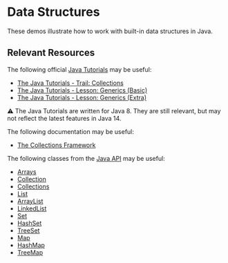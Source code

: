 Data Structures
=================================================

These demos illustrate how to work with built-in data structures in Java.

## Relevant Resources ##

The following official [Java Tutorials](http://docs.oracle.com/javase/tutorial/index.html) may be useful:

- [The Java Tutorials - Trail: Collections](https://docs.oracle.com/javase/tutorial/collections/index.html)
- [The Java Tutorials - Lesson: Generics (Basic)](https://docs.oracle.com/javase/tutorial/java/generics/index.html)
- [The Java Tutorials - Lesson: Generics (Extra)](https://docs.oracle.com/javase/tutorial/extra/generics/index.html)

:warning: The Java Tutorials are written for Java 8. They are still relevant, but may not reflect the latest features in Java 14.

The following documentation may be useful:

- [The Collections Framework](https://docs.oracle.com/en/java/javase/15/docs/api/java.base/java/util/doc-files/coll-overview.html)

The following classes from the [Java API](https://docs.oracle.com/en/java/javase/15/docs/api/) may be useful:

- [Arrays](https://docs.oracle.com/en/java/javase/15/docs/api/java.base/java/util/Arrays.html)
- [Collection](https://docs.oracle.com/en/java/javase/15/docs/api/java.base/java/util/Collection.html)
- [Collections](https://docs.oracle.com/en/java/javase/15/docs/api/java.base/java/util/Collections.html)
- [List](https://docs.oracle.com/en/java/javase/15/docs/api/java.base/java/util/List.html)
- [ArrayList](https://docs.oracle.com/en/java/javase/15/docs/api/java.base/java/util/ArrayList.html)
- [LinkedList](https://docs.oracle.com/en/java/javase/15/docs/api/java.base/java/util/LinkedList.html)
- [Set](https://docs.oracle.com/en/java/javase/15/docs/api/java.base/java/util/Set.html)
- [HashSet](https://docs.oracle.com/en/java/javase/15/docs/api/java.base/java/util/HashSet.html)
- [TreeSet](https://docs.oracle.com/en/java/javase/15/docs/api/java.base/java/util/TreeSet.html)
- [Map](https://docs.oracle.com/en/java/javase/15/docs/api/java.base/java/util/Map.html)
- [HashMap](https://docs.oracle.com/en/java/javase/15/docs/api/java.base/java/util/HashMap.html)
- [TreeMap](https://docs.oracle.com/en/java/javase/15/docs/api/java.base/java/util/TreeMap.html)
 